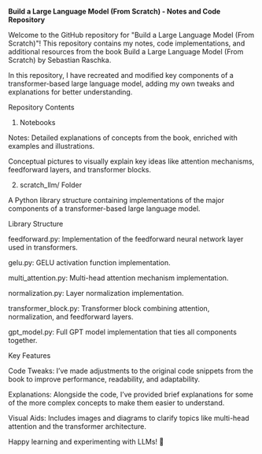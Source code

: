 **Build a Large Language Model (From Scratch) - Notes and Code Repository**

Welcome to the GitHub repository for "Build a Large Language Model (From Scratch)"! This repository contains my notes, code implementations, and additional resources from the book Build a Large Language Model (From Scratch) by Sebastian Raschka.

In this repository, I have recreated and modified key components of a transformer-based large language model, adding my own tweaks and explanations for better understanding.

Repository Contents

1. Notebooks

Notes: Detailed explanations of concepts from the book, enriched with examples and illustrations.

Conceptual pictures to visually explain key ideas like attention mechanisms, feedforward layers, and transformer blocks.

2. scratch_llm/ Folder

A Python library structure containing implementations of the major components of a transformer-based large language model.

Library Structure

feedforward.py: Implementation of the feedforward neural network layer used in transformers.

gelu.py: GELU activation function implementation.

multi_attention.py: Multi-head attention mechanism implementation.

normalization.py: Layer normalization implementation.

transformer_block.py: Transformer block combining attention, normalization, and feedforward layers.

gpt_model.py: Full GPT model implementation that ties all components together.

Key Features

Code Tweaks: I’ve made adjustments to the original code snippets from the book to improve performance, readability, and adaptability.

Explanations: Alongside the code, I’ve provided brief explanations for some of the more complex concepts to make them easier to understand.

Visual Aids: Includes images and diagrams to clarify topics like multi-head attention and the transformer architecture.


Happy learning and experimenting with LLMs! 🚀
